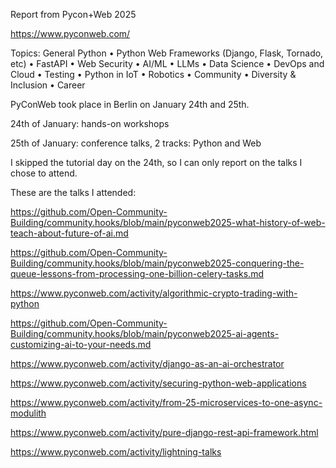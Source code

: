 Report from Pycon+Web 2025

https://www.pyconweb.com/

Topics: General Python • Python Web Frameworks (Django, Flask, Tornado, etc) • FastAPI • Web Security • AI/ML • LLMs • Data Science • DevOps and Cloud • Testing • Python in IoT • Robotics • Community • Diversity & Inclusion • Career

PyConWeb took place in Berlin on January 24th and 25th.

24th of January: hands-on workshops

25th of January: conference talks, 2 tracks: Python and Web

I skipped the tutorial day on the 24th, so I can only report on the talks I chose to attend.

These are the talks I attended:

https://github.com/Open-Community-Building/community.hooks/blob/main/pyconweb2025-what-history-of-web-teach-about-future-of-ai.md

https://github.com/Open-Community-Building/community.hooks/blob/main/pyconweb2025-conquering-the-queue-lessons-from-processing-one-billion-celery-tasks.md

https://www.pyconweb.com/activity/algorithmic-crypto-trading-with-python

https://github.com/Open-Community-Building/community.hooks/blob/main/pyconweb2025-ai-agents-customizing-ai-to-your-needs.md

https://www.pyconweb.com/activity/django-as-an-ai-orchestrator

https://www.pyconweb.com/activity/securing-python-web-applications

https://www.pyconweb.com/activity/from-25-microservices-to-one-async-modulith

https://www.pyconweb.com/activity/pure-django-rest-api-framework.html

https://www.pyconweb.com/activity/lightning-talks
